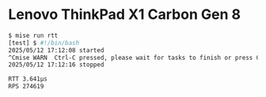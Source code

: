 # Lenovo ThinkPad X1 Carbon Gen 8
```bash
$ mise run rtt
[test] $ #!/bin/bash
2025/05/12 17:12:08 started
^Cmise WARN  Ctrl-C pressed, please wait for tasks to finish or press Ctrl-C again to force exit
2025/05/12 17:12:16 stopped

RTT 3.641µs
RPS 274619
```
